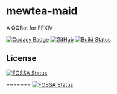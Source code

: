 # mewtea-maid

A QQBot for FFXIV

[![Codacy Badge](https://api.codacy.com/project/badge/Grade/690232510b0c48649e651f36f276928c)](https://www.codacy.com/manual/Ediblewildfungi/MewteaMaid?utm_source=github.com&amp;utm_medium=referral&amp;utm_content=Ediblewildfungi/MewteaMaid&amp;utm_campaign=Badge_Grade)
[![GitHub](https://img.shields.io/github/license/Ediblewildfungi/MewteaMaid?color=1ccc1a)](https://opensource.org/licenses/MIT)
[![Build Status](https://travis-ci.org/Ediblewildfungi/MewteaMaid.svg?branch=master)](https://travis-ci.org/Ediblewildfungi/MewteaMaid)

## License

[![FOSSA Status](https://app.fossa.io/api/projects/git%2Bgithub.com%2FEdiblewildfungi%2FMewteaMaid.svg?type=large)](https://app.fossa.io/projects/git%2Bgithub.com%2FEdiblewildfungi%2FMewteaMaid?ref=badge_large)

=======
[![FOSSA Status](https://app.fossa.com/api/projects/git%2Bgithub.com%2FEdiblewildfungi%2FMewteaMaid.svg?type=shield)](https://app.fossa.com/projects/git%2Bgithub.com%2FEdiblewildfungi%2FMewteaMaid?ref=badge_shield)
